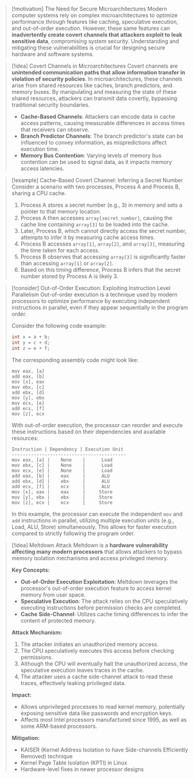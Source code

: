 > [!motivation] The Need for Secure Microarchitectures
> Modern computer systems rely on complex microarchitectures to optimize performance through features like caching, speculative execution, and out-of-order execution. However, these same features can **inadvertently create covert channels that attackers exploit to leak sensitive data**, compromising system security. Understanding and mitigating these vulnerabilities is crucial for designing secure hardware and software systems.

> [!idea] Covert Channels in Microarchitectures
> Covert channels are **unintended communication paths that allow information transfer in violation of security policies**. In microarchitectures, these channels arise from shared resources like caches, branch predictors, and memory buses. By manipulating and measuring the state of these shared resources, attackers can transmit data covertly, bypassing traditional security boundaries.
> - **Cache-Based Channels**: Attackers can encode data in cache access patterns, causing measurable differences in access times that receivers can observe.
> - **Branch Predictor Channels**: The branch predictor's state can be influenced to convey information, as mispredictions affect execution time.
> - **Memory Bus Contention**: Varying levels of memory bus contention can be used to signal data, as it impacts memory access latencies.

> [!example] Cache-Based Covert Channel: Inferring a Secret Number
> Consider a scenario with two processes, Process A and Process B, sharing a CPU cache.
> 1. Process A stores a secret number (e.g., 3) in memory and sets a pointer to that memory location.
> 2. Process A then accesses `array[secret_number]`, causing the cache line containing `array[3]` to be loaded into the cache.
> 3. Later, Process B, which cannot directly access the secret number, attempts to infer it by measuring cache access times.
> 4. Process B accesses `array[1]`, `array[2]`, and `array[3]`, measuring the time taken for each access.
> 5. Process B observes that accessing `array[3]` is significantly faster than accessing `array[1]` or `array[2]`.
> 6. Based on this timing difference, Process B infers that the secret number stored by Process A is likely 3.

> [!consider] Out-of-Order Execution: Exploiting Instruction Level Parallelism
> Out-of-order execution is a technique used by modern processors to optimize performance by executing independent instructions in parallel, even if they appear sequentially in the program order.
>
> Consider the following code example:
> ```c
> int x = a + b;
> int y = c + d;
> int z = e + f;
> ```
>
> The corresponding assembly code might look like:
> ```assembly
> mov eax, [a]
> add eax, [b]
> mov [x], eax
> mov ebx, [c]
> add ebx, [d]
> mov [y], ebx
> mov ecx, [e]
> add ecx, [f]
> mov [z], ecx
> ```
>
> With out-of-order execution, the processor can reorder and execute these instructions based on their dependencies and available resources:
> ```
> Instruction | Dependency | Execution Unit
> ------------------------------------------
> mov eax, [a] |    None    |      Load
> mov ebx, [c] |    None    |      Load
> mov ecx, [e] |    None    |      Load
> add eax, [b] |    eax     |      ALU
> add ebx, [d] |    ebx     |      ALU
> add ecx, [f] |    ecx     |      ALU
> mov [x], eax |    eax     |     Store
> mov [y], ebx |    ebx     |     Store
> mov [z], ecx |    ecx     |     Store
> ```
>
> In this example, the processor can execute the independent `mov` and `add` instructions in parallel, utilizing multiple execution units (e.g., Load, ALU, Store) simultaneously. This allows for faster execution compared to strictly following the program order.

> [!idea] Meltdown Attack
> Meltdown is a **hardware vulnerability affecting many modern processors** that allows attackers to bypass memory isolation mechanisms and access privileged memory.
> 
> **Key Concepts:**
> - **Out-of-Order Execution Exploitation**: Meltdown leverages the processor's out-of-order execution feature to access kernel memory from user space.
> - **Speculative Execution**: The attack relies on the CPU speculatively executing instructions before permission checks are completed.
> - **Cache Side-Channel**: Utilizes cache timing differences to infer the content of protected memory.
> 
> **Attack Mechanism:**
> 1. The attacker initiates an unauthorized memory access.
> 2. The CPU speculatively executes this access before checking permissions.
> 3. Although the CPU will eventually halt the unauthorized access, the speculative execution leaves traces in the cache.
> 4. The attacker uses a cache side-channel attack to read these traces, effectively leaking privileged data.
> 
> **Impact:**
> - Allows unprivileged processes to read kernel memory, potentially exposing sensitive data like passwords and encryption keys.
> - Affects most Intel processors manufactured since 1995, as well as some ARM-based processors.
> 
> **Mitigation:**
> - KAISER (Kernel Address Isolation to have Side-channels Efficiently Removed) technique
> - Kernel Page Table Isolation (KPTI) in Linux
> - Hardware-level fixes in newer processor designs

